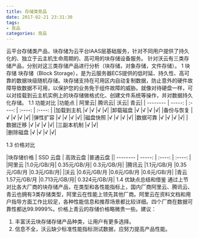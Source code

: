```yaml
---
title: 存储类竞品
date: 2017-02-21 23:31:30
tags:
- 竞品
categories: 竞品
---
```

云平台存储类产品，块存储为云平台IAAS层基础服务，针对不同用户提供了持久化的、独立于云主机生命周期的、高可用的块存储设备服务。
针对沃云有三类存储产品，分别对这三类存储产品进行分析（块存储，对象存储，文件存储）。
1	块存储
块存储（Block Storage），是为云服务器ECS提供的低时延、持久性、高可靠的数据块级随机存储。块存储支持在可用区内自动复制数据，防止意外的硬件故障导致数据不可用，以保护您的业务免于组件故障的威胁。就像对待硬盘一样，可以对挂载到云主机实例上的块存储做格式化、创建文件系统等操作，并对数据持久化存储。
1.1	功能对比
|功能点 | 阿里云| 腾讯云| 沃云| 青云| | -------- | -----: | :----: | :----: | :----: |
|加载到主机	|√	|√	|√	|√|
|卸载磁盘	|√	|√	|√	|√|
|备份与恢复 |√	|√	|√	|√|
|弹性扩容	|√	|√	|√	|√|
|磁盘快照	|√	|√	|√	|√|
|数据可靠	|√	|√	|√	|√|
|数据迁移	|√	|√	|√	|√|
|三副本机制	|√	|√|		
|删除磁盘	|√	|√	|√	|√|

1.3	价格对比

|块存储价格 |	SSD 云盘 |	高效云盘 	|普通云盘 || -------- | -----: | :----: | :----: |
|阿里云 	|1.0元/GB/月|	0.35元/GB/月|	0.3元/GB/月|
|腾讯云	|1.1元/GB/月	|0.35元/GB/月	|0.3元/GB/月|
|沃云	|0.6元/GB/月	|0.6元/GB/月	|0.6元/GB/月|
|青云	1.57元/GB/月	|0.713元/GB/月|	0.324元/GB/月|
1.4	优缺点总结和借鉴
通过上节对比各大厂商的块存储产品，在类型和各性能指标上，国内厂商阿里云、腾讯云、青云也拥有3类存储类型，阿里云在性能上领先其他厂商。阿里云在资料文档和用户指导方面工作比较足，各种性能信息和推荐场景都比较详细。四个厂商在数据可靠性都达99.9999%。价格上青云的存储价格略微贵一些。建议：
1.	丰富沃云块存储存储产品种类，让用户有更多选择。
2.	信息不全，沃云缺少标准性能指标测试数据，应努力提高产品性能。

